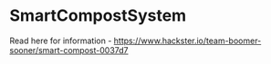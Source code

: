 # SmartCompostSystem

Read here for information - https://www.hackster.io/team-boomer-sooner/smart-compost-0037d7
